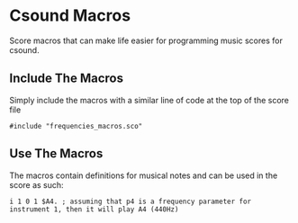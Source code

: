 # Csound Macros
Score macros that can make life easier for programming music scores for csound.

## Include The Macros
Simply include the macros with a similar line of code at the top of the score file

```
#include "frequencies_macros.sco"
```

## Use The Macros

The macros contain definitions for musical notes and can be used in the score as such:

```
i 1 0 1 $A4. ; assuming that p4 is a frequency parameter for instrument 1, then it will play A4 (440Hz)
```

